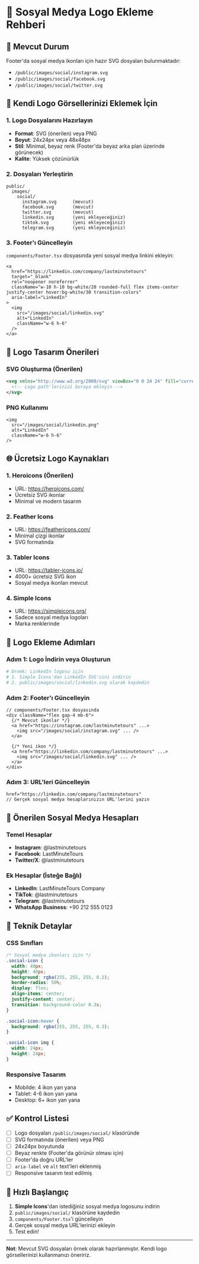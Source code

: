 # 📱 Sosyal Medya Logo Ekleme Rehberi

## 🎯 Mevcut Durum
Footer'da sosyal medya ikonları için hazır SVG dosyaları bulunmaktadır:
- `/public/images/social/instagram.svg`
- `/public/images/social/facebook.svg`
- `/public/images/social/twitter.svg`

## 🔄 Kendi Logo Görsellerinizi Eklemek İçin

### 1. Logo Dosyalarını Hazırlayın
- **Format**: SVG (önerilen) veya PNG
- **Boyut**: 24x24px veya 48x48px
- **Stil**: Minimal, beyaz renk (Footer'da beyaz arka plan üzerinde görünecek)
- **Kalite**: Yüksek çözünürlük

### 2. Dosyaları Yerleştirin
```
public/
  images/
    social/
      instagram.svg      (mevcut)
      facebook.svg       (mevcut)
      twitter.svg        (mevcut)
      linkedin.svg       (yeni ekleyeceğiniz)
      tiktok.svg         (yeni ekleyeceğiniz)
      telegram.svg       (yeni ekleyeceğiniz)
```

### 3. Footer'ı Güncelleyin
`components/Footer.tsx` dosyasında yeni sosyal medya linkini ekleyin:

```tsx
<a 
  href="https://linkedin.com/company/lastminutetours" 
  target="_blank" 
  rel="noopener noreferrer"
  className="w-10 h-10 bg-white/20 rounded-full flex items-center justify-center hover:bg-white/30 transition-colors"
  aria-label="LinkedIn"
>
  <img 
    src="/images/social/linkedin.svg" 
    alt="LinkedIn" 
    className="w-6 h-6"
  />
</a>
```

## 🎨 Logo Tasarım Önerileri

### SVG Oluşturma (Önerilen)
```svg
<svg xmlns="http://www.w3.org/2000/svg" viewBox="0 0 24 24" fill="currentColor">
  <!-- Logo path'lerinizi buraya ekleyin -->
</svg>
```

### PNG Kullanımı
```tsx
<img 
  src="/images/social/linkedin.png" 
  alt="LinkedIn" 
  className="w-6 h-6"
/>
```

## 🌐 Ücretsiz Logo Kaynakları

### 1. **Heroicons** (Önerilen)
- URL: https://heroicons.com/
- Ücretsiz SVG ikonlar
- Minimal ve modern tasarım

### 2. **Feather Icons**
- URL: https://feathericons.com/
- Minimal çizgi ikonlar
- SVG formatında

### 3. **Tabler Icons**
- URL: https://tabler-icons.io/
- 4000+ ücretsiz SVG ikon
- Sosyal medya ikonları mevcut

### 4. **Simple Icons**
- URL: https://simpleicons.org/
- Sadece sosyal medya logoları
- Marka renklerinde

## 📝 Logo Ekleme Adımları

### Adım 1: Logo İndirin veya Oluşturun
```bash
# Örnek: LinkedIn logosu için
# 1. Simple Icons'dan LinkedIn SVG'sini indirin
# 2. public/images/social/linkedin.svg olarak kaydedin
```

### Adım 2: Footer'ı Güncelleyin
```tsx
// components/Footer.tsx dosyasında
<div className="flex gap-4 mb-6">
  {/* Mevcut ikonlar */}
  <a href="https://instagram.com/lastminutetours" ...>
    <img src="/images/social/instagram.svg" ... />
  </a>
  
  {/* Yeni ikon */}
  <a href="https://linkedin.com/company/lastminutetours" ...>
    <img src="/images/social/linkedin.svg" ... />
  </a>
</div>
```

### Adım 3: URL'leri Güncelleyin
```tsx
href="https://linkedin.com/company/lastminutetours"
// Gerçek sosyal medya hesaplarınızın URL'lerini yazın
```

## 🎯 Önerilen Sosyal Medya Hesapları

### Temel Hesaplar
- **Instagram**: @lastminutetours
- **Facebook**: LastMinuteTours
- **Twitter/X**: @lastminutetours

### Ek Hesaplar (İsteğe Bağlı)
- **LinkedIn**: LastMinuteTours Company
- **TikTok**: @lastminutetours
- **Telegram**: @lastminutetours
- **WhatsApp Business**: +90 212 555 0123

## 🔧 Teknik Detaylar

### CSS Sınıfları
```css
/* Sosyal medya ikonları için */
.social-icon {
  width: 40px;
  height: 40px;
  background: rgba(255, 255, 255, 0.2);
  border-radius: 50%;
  display: flex;
  align-items: center;
  justify-content: center;
  transition: background-color 0.3s;
}

.social-icon:hover {
  background: rgba(255, 255, 255, 0.3);
}

.social-icon img {
  width: 24px;
  height: 24px;
}
```

### Responsive Tasarım
- Mobilde: 4 ikon yan yana
- Tablet: 4-6 ikon yan yana
- Desktop: 6+ ikon yan yana

## ✅ Kontrol Listesi

- [ ] Logo dosyaları `/public/images/social/` klasöründe
- [ ] SVG formatında (önerilen) veya PNG
- [ ] 24x24px boyutunda
- [ ] Beyaz renkte (Footer'da görünür olması için)
- [ ] Footer'da doğru URL'ler
- [ ] `aria-label` ve `alt` text'leri eklenmiş
- [ ] Responsive tasarım test edilmiş

## 🚀 Hızlı Başlangıç

1. **Simple Icons**'dan istediğiniz sosyal medya logosunu indirin
2. `public/images/social/` klasörüne kaydedin
3. `components/Footer.tsx`'i güncelleyin
4. Gerçek sosyal medya URL'lerinizi ekleyin
5. Test edin!

---

**Not**: Mevcut SVG dosyaları örnek olarak hazırlanmıştır. Kendi logo görsellerinizi kullanmanızı öneririz.
